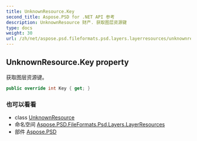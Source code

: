 ```yaml
---
title: UnknownResource.Key
second_title: Aspose.PSD for .NET API 参考
description: UnknownResource 财产. 获取图层资源键
type: docs
weight: 30
url: /zh/net/aspose.psd.fileformats.psd.layers.layerresources/unknownresource/key/
---
```

## UnknownResource.Key property

获取图层资源键。

```csharp
public override int Key { get; }
```

### 也可以看看

* class [UnknownResource](../)
* 命名空间 [Aspose.PSD.FileFormats.Psd.Layers.LayerResources](../../unknownresource/)
* 部件 [Aspose.PSD](../../../)


